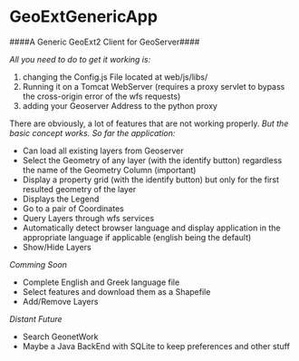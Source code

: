 # GeoExtGenericApp
####A Generic GeoExt2 Client for GeoServer####

*All you need to do to get it working is:*

1. changing the Config.js File located at web/js/libs/
2. Running it on a Tomcat WebServer (requires a proxy servlet to bypass the cross-origin error of the wfs requests) 
3. adding your Geoserver Address to the python proxy


There are obviously, a lot of features that are not working properly.
*But the basic concept works. So far the application:*
- Can load all existing layers from Geoserver
- Select the Geometry of any layer (with the identify button) regardless the name of the Geometry Column (important)
- Display a property grid (with the identify button) but only for the first resulted geometry of the layer
- Displays the Legend
- Go to a pair of Coordinates
- Query Layers through wfs services
- Automatically detect browser language and display application in the appropriate language if applicable (english being the default)
- Show/Hide Layers

*Comming Soon*
- Complete English and Greek language file
- Select features and download them as a Shapefile
- Add/Remove Layers

*Distant Future*
- Search GeonetWork
- Maybe a Java BackEnd with SQLite to keep preferences and other stuff
